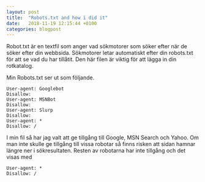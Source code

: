 ```yaml
---
layout: post
title:  "Robots.txt and how i did it"
date:   2018-11-19 12:15:44 +0100
categories: blogpost
---
```

Robot.txt är en textfil som anger vad sökmotorer som söker efter när de söker efter din webbsida. Sökmotorer letar automatiskt efter din robots.txt för att se vad du har tillåtit.
Den här filen är viktig för att lägga in din rotkatalog.

Min Robots.txt ser ut som följande.
```
User-agent: Googlebot
Disallow: 
User-agent: MSNBot
Disallow: 
User-agent: Slurp
Disallow: 
User-agent: *
Disallow: /
```

I min fil så har jag valt att ge tillgång till Google, MSN Search och Yahoo. Om man inte skulle ge tillgång till vissa robotar så finns risken att sidan hamnar längre ner i sökresultaten. Resten av robotarna har inte tillgång och det visas med
```
User-agent: *
Disallow: /
```
